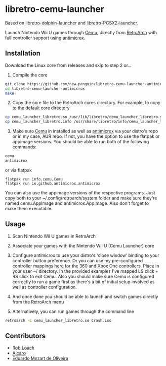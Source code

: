 # libretro-cemu-launcher



Based on [libretro-dolphin-launcher](https://github.com/RobLoach/libretro-dolphin-launcher) and [libretro-PCSX2-launcher](https://github.com/eduardomozart/libretro-pcsx2-launcher). 

Launch Nintendo Wii U games through [Cemu](https://cemu.info/), directly from [RetroArch](http://www.libretro.com/) with full controller support using [antimicrox](https://github.com/AntiMicroX/antimicrox/).


## Installation

Download the Linux core from releases and skip to step 2 or...

1. Compile the core
  ``` bash
  git clone https://github.com/new-penguin/libretro-cemu-launcher-antimicrox
  cd libretro-cemu-launcher-antimicrox
  make
  ```

2. Copy the core file to the RetroArch cores directory. For example, to copy to the default core directory
  ``` bash
  cp cemu_launcher_libretro.so /usr/lib/libretro/cemu_launcher_libretro.so
  cp cemu_launcher_libretro.info /usr/share/libretro/info/cemu_launcher_libretro.info
  ```

3. Make sure [Cemu](https://cemu.info/) in installed as well as [antimicrox](https://github.com/AntiMicroX/antimicrox/) via your distro's repo or in my case, AUR repo. If not, you have the option to use the flatpak or appimage versions. You should be able to run both of the following commands:

  ``` bash
  cemu
  antimicrox
  ```
  or via flatpak
  
  ```
  flatpak run info.cemu.Cemu
  flatpak run io.github.antimicrox.antimicrox
  ```
  You can also use the appimage versions of the respective programs. Just copy both to your ~/.config/retroarch/system folder and make sure they're named cemu.AppImage and antimicrox.AppImage. Also        don't forget to make them executable.

## Usage

1. Scan Nintendo Wii U games in RetroArch

2. Associate your games with the Nintendo Wii U (Cemu Launcher) core

3. Configure antimicrox to use your distro's 'close window' binding to your controller button preference. Or you can use my pre-configured controller mappings [here](https://ufile.io/9t4vnq6m) for the 360 and Xbox One controllers. Place in your user ~/ directory. In the provided examples I've mapped LS click + RS click to exit Cemu. Also you should make sure Cemu is configured correctly to run a game first as there's a bit of initial setup involved as well as controller configuration.
  
3. And once done you should be able to launch and switch games directly from the RetroArch menu

3. Alternatively, you can run games through the command line
  ``` bash
  retroarch -L cemu_launcher_libretro.so Crash.iso
  ```

## Contributors

- [Rob Loach](http://github.com/robloach)
- [Alcaro](https://github.com/Alcaro)
- [Eduardo Mozart de Oliveira](https://github.com/coldscientist)
